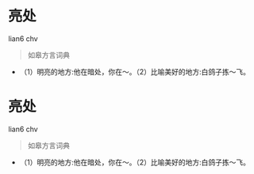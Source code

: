 # 亮处
lian6 chv
> 如皋方言词典
- （1）明亮的地方:他在暗处，你在～。（2）比喻美好的地方:白鸽子拣～飞。

# 亮处
lian6 chv
> 如皋方言词典
- （1）明亮的地方:他在暗处，你在～。（2）比喻美好的地方:白鸽子拣～飞。
